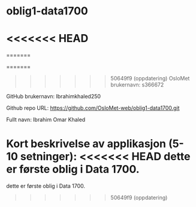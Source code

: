 # oblig1-data1700
<<<<<<< HEAD
========
=======

=======
>>>>>>> 50649f9 (oppdatering)
OsloMet brukernavn: s366672

GitHub brukernavn: Ibrahimkhaled250

Github repo URL: https://github.com/OsloMet-web/oblig1-data1700.git

Fullt navn: Ibrahim Omar Khaled

Kort beskrivelse av applikasjon (5-10 setninger):
<<<<<<< HEAD
dette er første oblig i Data 1700.
=======
dette er første oblig i Data 1700.
>>>>>>> 50649f9 (oppdatering)
